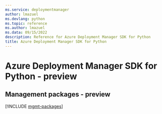 ```yaml
---
ms.service: deploymentmanager
author: lmazuel
ms.devlang: python
ms.topic: reference
ms.author: lmazuel
ms.data: 09/15/2022
description: Reference for Azure Deployment Manager SDK for Python
title: Azure Deployment Manager SDK for Python
---
```

# Azure Deployment Manager SDK for Python - preview

## Management packages - preview
[!INCLUDE [mgmt-packages](deployment-manager-mgmt-index.md)]
